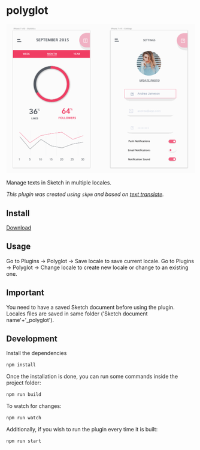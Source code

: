 # polyglot
![Polyglot demo](https://raw.githubusercontent.com/fruitfrills/polyglot/master/assets/polyglot.gif)

Manage texts in Sketch in multiple locales.

_This plugin was created using `skpm` and based on [text translate](https://github.com/laresgoiti/texts_translate/blob/master/README.md)._

## Install

[Download](https://github.com/fruitfrills/polyglot/releases/download/v0.2.0/plugin.sketchplugin.zip)

## Usage

Go to Plugins -> Polyglot -> Save locale to save current locale.
Go to Plugins -> Polyglot -> Change locale to create new locale or change to an existing one.

## Important
You need to have a saved Sketch document before using the plugin. Locales files are saved in same folder ('Sketch document name'+'_polyglot').

## Development

Install the dependencies

```bash
npm install
```

Once the installation is done, you can run some commands inside the project folder:

```bash
npm run build
```

To watch for changes:

```bash
npm run watch
```

Additionally, if you wish to run the plugin every time it is built:

```bash
npm run start
```
